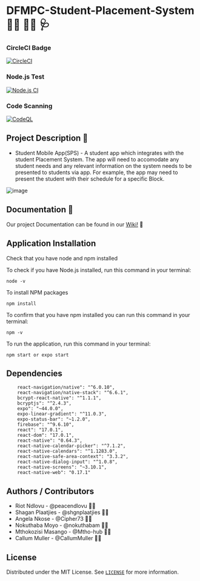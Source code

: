 # DFMPC-Student-Placement-System :student: :woman_student: :stethoscope:

### CircleCI Badge

[![CircleCI](https://circleci.com/gh/Software-Design-2022/DFMPC-Student-Placement-System.svg?style=svg)](https://app.circleci.com/pipelines/github/Software-Design-2022)

### Node.js Test

[![Node.js CI](https://github.com/Software-Design-2022/DFMPC-Student-Placement-System/actions/workflows/node.js.yml/badge.svg)](https://github.com/Software-Design-2022/DFMPC-Student-Placement-System/actions/workflows/node.js.yml)

### Code Scanning

[![CodeQL](https://github.com/Software-Design-2022/DFMPC-Student-Placement-System/actions/workflows/codeql-analysis.yml/badge.svg)](https://github.com/Software-Design-2022/DFMPC-Student-Placement-System/actions/workflows/codeql-analysis.yml)

## Project Description 📃

- Student Mobile App(SPS) - A student app which integrates with the student Placement System. The app will need to accomodate any student needs and any relevant information on the system needs to be presented to students via app. For example, the app may need to present the student with their schedule for a specific Block.

![image](https://user-images.githubusercontent.com/53468145/167319191-e6e21447-4249-442c-8b23-f7205714ca8b.png)

## Documentation :memo:

Our project Documentation can be found in our [Wiki!](https://github.com/Software-Design-2022/DFMPC-Student-Placement-System/wiki) :open_book:

## Application Installation

Check that you have node and npm installed

To check if you have Node.js installed, run this command in your terminal:

```
node -v
```

To install NPM packages

```
npm install
```

To confirm that you have npm installed you can run this command in your terminal:

```
npm -v
```

To run the application, run this command in your terminal:

```
npm start or expo start
```

## Dependencies

```
    react-navigation/native": "^6.0.10",
    react-navigation/native-stack": "^6.6.1",
    bcrypt-react-native": "^1.1.1",
    bcryptjs": "^2.4.3",
    expo": "~44.0.0",
    expo-linear-gradient": "^11.0.3",
    expo-status-bar": "~1.2.0",
    firebase": "^9.6.10",
    react": "17.0.1",
    react-dom": "17.0.1",
    react-native": "0.64.3",
    react-native-calendar-picker": "^7.1.2",
    react-native-calendars": "^1.1283.0",
    react-native-safe-area-context": "3.3.2",
    react-native-dialog-input": "^1.0.8",
    react-native-screens": "~3.10.1",
    react-native-web": "0.17.1"

```

## Authors / Contributors

- Riot Ndlovu - @peacendlovu :man_technologist:
- Shagan Plaatjies - @shgnplaatjies :man_technologist:
- Angela Nkose - @Cipher73 :woman_technologist:
- Nokuthaba Moyo - @nokuthabam :woman_technologist:
- Mthokozisi Masango - @Mtho-hub :man_technologist:
- Callum Muller - @CallumMuller :man_technologist:

## License

Distributed under the MIT License. See [`LICENSE`](./LICENSE) for more information.
